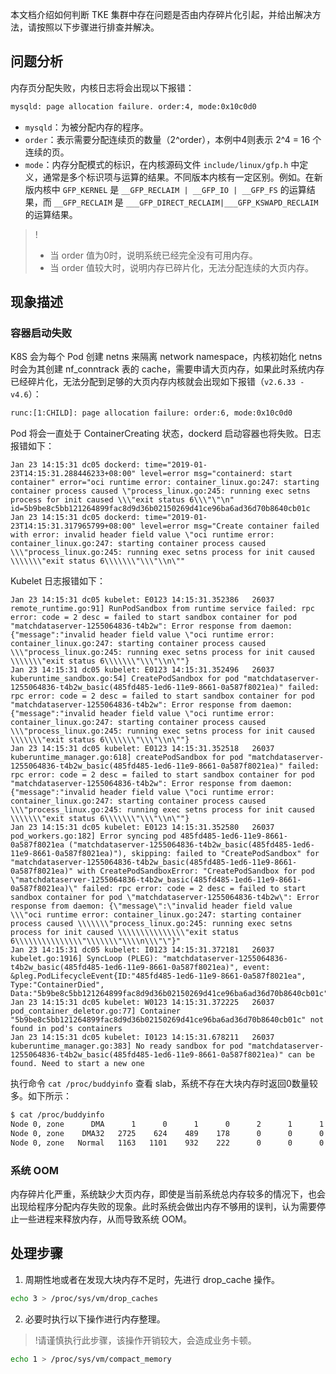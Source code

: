 本文档介绍如何判断 TKE 集群中存在问题是否由内存碎片化引起，并给出解决方法，请按照以下步骤进行排查并解决。


## 问题分析
内存页分配失败，内核日志将会出现以下报错：
```bash
mysqld: page allocation failure. order:4, mode:0x10c0d0
```
* `mysqld`：为被分配内存的程序。
* `order`：表示需要分配连续页的数量（2^order），本例中4则表示 2^4 = 16 个连续的页。
* `mode`：内存分配模式的标识，在内核源码文件 `include/linux/gfp.h` 中定义，通常是多个标识项与运算的结果。不同版本内核有一定区别。例如。在新版内核中 `GFP_KERNEL` 是 `__GFP_RECLAIM | __GFP_IO | __GFP_FS` 的运算结果，而 `__GFP_RECLAIM` 是 `___GFP_DIRECT_RECLAIM|___GFP_KSWAPD_RECLAIM` 的运算结果。
> !
> - 当 order 值为0时，说明系统已经完全没有可用内存。
> - 当 order 值较大时，说明内存已碎片化，无法分配连续的大页内存。


## 现象描述

### 容器启动失败

K8S 会为每个 Pod 创建 netns 来隔离 network namespace，内核初始化 netns 时会为其创建 nf_conntrack 表的 cache，需要申请大页内存，如果此时系统内存已经碎片化，无法分配到足够的大页内存内核就会出现如下报错（`v2.6.33 - v4.6`）：
```bash
runc:[1:CHILD]: page allocation failure: order:6, mode:0x10c0d0
```
Pod 将会一直处于 ContainerCreating 状态，dockerd 启动容器也将失败。日志报错如下：
```text
Jan 23 14:15:31 dc05 dockerd: time="2019-01-23T14:15:31.288446233+08:00" level=error msg="containerd: start container" error="oci runtime error: container_linux.go:247: starting container process caused \"process_linux.go:245: running exec setns process for init caused \\\"exit status 6\\\"\"\n" id=5b9be8c5bb121264899fac8d9d36b02150269d41ce96ba6ad36d70b8640cb01c
Jan 23 14:15:31 dc05 dockerd: time="2019-01-23T14:15:31.317965799+08:00" level=error msg="Create container failed with error: invalid header field value \"oci runtime error: container_linux.go:247: starting container process caused \\\"process_linux.go:245: running exec setns process for init caused \\\\\\\"exit status 6\\\\\\\"\\\"\\n\""
```
Kubelet 日志报错如下：
```text
Jan 23 14:15:31 dc05 kubelet: E0123 14:15:31.352386   26037 remote_runtime.go:91] RunPodSandbox from runtime service failed: rpc error: code = 2 desc = failed to start sandbox container for pod "matchdataserver-1255064836-t4b2w": Error response from daemon: {"message":"invalid header field value \"oci runtime error: container_linux.go:247: starting container process caused \\\"process_linux.go:245: running exec setns process for init caused \\\\\\\"exit status 6\\\\\\\"\\\"\\n\""}
Jan 23 14:15:31 dc05 kubelet: E0123 14:15:31.352496   26037 kuberuntime_sandbox.go:54] CreatePodSandbox for pod "matchdataserver-1255064836-t4b2w_basic(485fd485-1ed6-11e9-8661-0a587f8021ea)" failed: rpc error: code = 2 desc = failed to start sandbox container for pod "matchdataserver-1255064836-t4b2w": Error response from daemon: {"message":"invalid header field value \"oci runtime error: container_linux.go:247: starting container process caused \\\"process_linux.go:245: running exec setns process for init caused \\\\\\\"exit status 6\\\\\\\"\\\"\\n\""}
Jan 23 14:15:31 dc05 kubelet: E0123 14:15:31.352518   26037 kuberuntime_manager.go:618] createPodSandbox for pod "matchdataserver-1255064836-t4b2w_basic(485fd485-1ed6-11e9-8661-0a587f8021ea)" failed: rpc error: code = 2 desc = failed to start sandbox container for pod "matchdataserver-1255064836-t4b2w": Error response from daemon: {"message":"invalid header field value \"oci runtime error: container_linux.go:247: starting container process caused \\\"process_linux.go:245: running exec setns process for init caused \\\\\\\"exit status 6\\\\\\\"\\\"\\n\""}
Jan 23 14:15:31 dc05 kubelet: E0123 14:15:31.352580   26037 pod_workers.go:182] Error syncing pod 485fd485-1ed6-11e9-8661-0a587f8021ea ("matchdataserver-1255064836-t4b2w_basic(485fd485-1ed6-11e9-8661-0a587f8021ea)"), skipping: failed to "CreatePodSandbox" for "matchdataserver-1255064836-t4b2w_basic(485fd485-1ed6-11e9-8661-0a587f8021ea)" with CreatePodSandboxError: "CreatePodSandbox for pod \"matchdataserver-1255064836-t4b2w_basic(485fd485-1ed6-11e9-8661-0a587f8021ea)\" failed: rpc error: code = 2 desc = failed to start sandbox container for pod \"matchdataserver-1255064836-t4b2w\": Error response from daemon: {\"message\":\"invalid header field value \\\"oci runtime error: container_linux.go:247: starting container process caused \\\\\\\"process_linux.go:245: running exec setns process for init caused \\\\\\\\\\\\\\\"exit status 6\\\\\\\\\\\\\\\"\\\\\\\"\\\\n\\\"\"}"
Jan 23 14:15:31 dc05 kubelet: I0123 14:15:31.372181   26037 kubelet.go:1916] SyncLoop (PLEG): "matchdataserver-1255064836-t4b2w_basic(485fd485-1ed6-11e9-8661-0a587f8021ea)", event: &pleg.PodLifecycleEvent{ID:"485fd485-1ed6-11e9-8661-0a587f8021ea", Type:"ContainerDied", Data:"5b9be8c5bb121264899fac8d9d36b02150269d41ce96ba6ad36d70b8640cb01c"}
Jan 23 14:15:31 dc05 kubelet: W0123 14:15:31.372225   26037 pod_container_deletor.go:77] Container "5b9be8c5bb121264899fac8d9d36b02150269d41ce96ba6ad36d70b8640cb01c" not found in pod's containers
Jan 23 14:15:31 dc05 kubelet: I0123 14:15:31.678211   26037 kuberuntime_manager.go:383] No ready sandbox for pod "matchdataserver-1255064836-t4b2w_basic(485fd485-1ed6-11e9-8661-0a587f8021ea)" can be found. Need to start a new one
```
执行命令 `cat /proc/buddyinfo` 查看 slab，系统不存在大块内存时返回0数量较多。如下所示：
```bash
$ cat /proc/buddyinfo
Node 0, zone      DMA      1      0      1      0      2      1      1      0      1      1      3
Node 0, zone    DMA32   2725    624    489    178      0      0      0      0      0      0      0
Node 0, zone   Normal   1163   1101    932    222      0      0      0      0      0      0      0
```

### 系统 OOM
内存碎片化严重，系统缺少大页内存，即使是当前系统总内存较多的情况下，也会出现给程序分配内存失败的现象。此时系统会做出内存不够用的误判，认为需要停止一些进程来释放内存，从而导致系统 OOM。

## 处理步骤
1. 周期性地或者在发现大块内存不足时，先进行 drop_cache 操作。
```bash
echo 3 > /proc/sys/vm/drop_caches
```
2. 必要时执行以下操作进行内存整理。
>!请谨慎执行此步骤，该操作开销较大，会造成业务卡顿。
>
```bash
echo 1 > /proc/sys/vm/compact_memory
```
